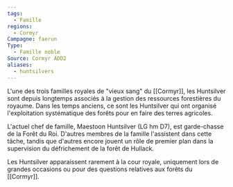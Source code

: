 ```yaml
---
tags:
  - Famille
regions:
  - Cormyr
Campagne: faerun
Type:
  - Famille noble
Source: Cormyr ADD2
aliases:
  - huntsilvers
---
```


L'une des trois familles royales de "vieux sang" du [[Cormyr]], les Huntsilver sont depuis longtemps associés à la gestion des ressources forestières du royaume. Dans les temps anciens, ce sont les Huntsilver qui ont organisé l'exploitation systématique des forêts pour en faire des terres agricoles.

L'actuel chef de famille, Maestoon Huntsilver (LG hm D7), est garde-chasse de la Forêt du Roi. D'autres membres de la famille l'assistent dans cette tâche, tandis que d'autres encore jouent un rôle de premier plan dans la supervision du défrichement de la forêt de Hullack.

Les Huntsilver apparaissent rarement à la cour royale, uniquement lors de grandes occasions ou pour des questions relatives aux forêts du [[Cormyr]].

